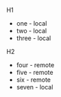 H1
* one - local
* two - local
* three - local

H2
* four - remote
* five - remote
* six - remote
* seven - local
